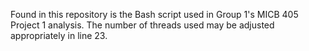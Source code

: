 
Found in this repository is the Bash script used in Group 1's MICB 405 Project 1 analysis. 
The number of threads used may be adjusted appropriately in line 23. 
